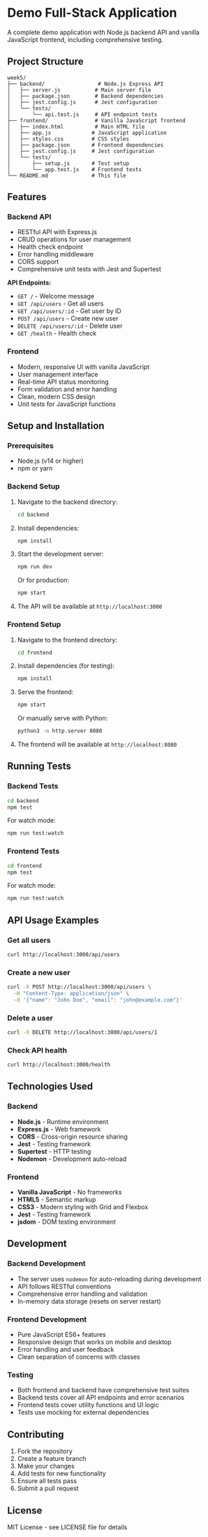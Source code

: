 # Demo Full-Stack Application

A complete demo application with Node.js backend API and vanilla JavaScript frontend, including comprehensive testing.

## Project Structure

```
week5/
├── backend/                 # Node.js Express API
│   ├── server.js           # Main server file
│   ├── package.json        # Backend dependencies
│   ├── jest.config.js      # Jest configuration
│   └── tests/
│       └── api.test.js     # API endpoint tests
├── frontend/               # Vanilla JavaScript frontend
│   ├── index.html          # Main HTML file
│   ├── app.js             # JavaScript application
│   ├── styles.css         # CSS styles
│   ├── package.json       # Frontend dependencies
│   ├── jest.config.js     # Jest configuration
│   └── tests/
│       ├── setup.js       # Test setup
│       └── app.test.js    # Frontend tests
└── README.md              # This file
```

## Features

### Backend API
- RESTful API with Express.js
- CRUD operations for user management
- Health check endpoint
- Error handling middleware
- CORS support
- Comprehensive unit tests with Jest and Supertest

**API Endpoints:**
- `GET /` - Welcome message
- `GET /api/users` - Get all users
- `GET /api/users/:id` - Get user by ID
- `POST /api/users` - Create new user
- `DELETE /api/users/:id` - Delete user
- `GET /health` - Health check

### Frontend
- Modern, responsive UI with vanilla JavaScript
- User management interface
- Real-time API status monitoring
- Form validation and error handling
- Clean, modern CSS design
- Unit tests for JavaScript functions

## Setup and Installation

### Prerequisites
- Node.js (v14 or higher)
- npm or yarn

### Backend Setup

1. Navigate to the backend directory:
   ```bash
   cd backend
   ```

2. Install dependencies:
   ```bash
   npm install
   ```

3. Start the development server:
   ```bash
   npm run dev
   ```
   Or for production:
   ```bash
   npm start
   ```

4. The API will be available at `http://localhost:3000`

### Frontend Setup

1. Navigate to the frontend directory:
   ```bash
   cd frontend
   ```

2. Install dependencies (for testing):
   ```bash
   npm install
   ```

3. Serve the frontend:
   ```bash
   npm start
   ```
   Or manually serve with Python:
   ```bash
   python3 -m http.server 8080
   ```

4. The frontend will be available at `http://localhost:8080`

## Running Tests

### Backend Tests
```bash
cd backend
npm test
```

For watch mode:
```bash
npm run test:watch
```

### Frontend Tests
```bash
cd frontend
npm test
```

For watch mode:
```bash
npm run test:watch
```

## API Usage Examples

### Get all users
```bash
curl http://localhost:3000/api/users
```

### Create a new user
```bash
curl -X POST http://localhost:3000/api/users \
  -H "Content-Type: application/json" \
  -d '{"name": "John Doe", "email": "john@example.com"}'
```

### Delete a user
```bash
curl -X DELETE http://localhost:3000/api/users/1
```

### Check API health
```bash
curl http://localhost:3000/health
```

## Technologies Used

### Backend
- **Node.js** - Runtime environment
- **Express.js** - Web framework
- **CORS** - Cross-origin resource sharing
- **Jest** - Testing framework
- **Supertest** - HTTP testing
- **Nodemon** - Development auto-reload

### Frontend
- **Vanilla JavaScript** - No frameworks
- **HTML5** - Semantic markup
- **CSS3** - Modern styling with Grid and Flexbox
- **Jest** - Testing framework
- **jsdom** - DOM testing environment

## Development

### Backend Development
- The server uses `nodemon` for auto-reloading during development
- API follows RESTful conventions
- Comprehensive error handling and validation
- In-memory data storage (resets on server restart)

### Frontend Development
- Pure JavaScript ES6+ features
- Responsive design that works on mobile and desktop
- Error handling and user feedback
- Clean separation of concerns with classes

### Testing
- Both frontend and backend have comprehensive test suites
- Backend tests cover all API endpoints and error scenarios
- Frontend tests cover utility functions and UI logic
- Tests use mocking for external dependencies

## Contributing

1. Fork the repository
2. Create a feature branch
3. Make your changes
4. Add tests for new functionality
5. Ensure all tests pass
6. Submit a pull request

## License

MIT License - see LICENSE file for details
